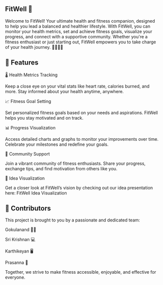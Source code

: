 ## FitWell 🌟

Welcome to FitWell! Your ultimate health and fitness companion, designed to help you lead a balanced and healthier lifestyle. With FitWell, you can monitor your health metrics, set and achieve fitness goals, visualize your progress, and connect with a supportive community. Whether you're a fitness enthusiast or just starting out, FitWell empowers you to take charge of your health journey. 🏃‍♂️🏃‍♀️

## 🚀 Features

🌡️ Health Metrics Tracking

Keep a close eye on your vital stats like heart rate, calories burned, and more. Stay informed about your health anytime, anywhere.

📈 Fitness Goal Setting

Set personalized fitness goals based on your needs and aspirations. FitWell helps you stay motivated and on track.

📊 Progress Visualization

Access detailed charts and graphs to monitor your improvements over time. Celebrate your milestones and redefine your goals.

💬 Community Support

Join a vibrant community of fitness enthusiasts. Share your progress, exchange tips, and find motivation from others like you.

🔬 Idea Visualization

Get a closer look at FitWell’s vision by checking out our idea presentation here:
FitWell Idea Visualization

## 👥 Contributors

This project is brought to you by a passionate and dedicated team:

Gokulanand 🧑‍💻

Sri Krishnan 💻

Karthikeyan 🖥️

Prasanna 🔧

Together, we strive to make fitness accessible, enjoyable, and effective for everyone.
